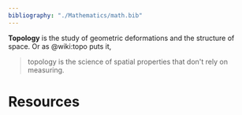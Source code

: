 ```yaml
---
bibliography: "./Mathematics/math.bib"
---
```


**Topology** is the study of geometric deformations and the structure of space. Or as @wiki:topo puts it,

> topology is the science of spatial properties that don't rely on measuring.


# Resources
